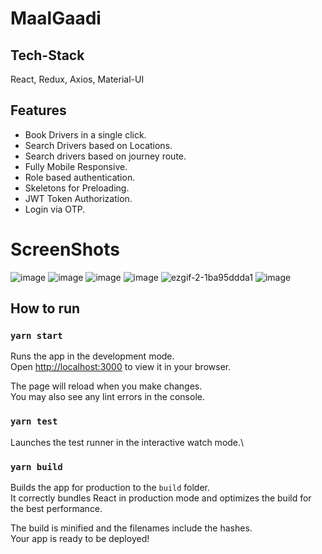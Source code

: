 # MaalGaadi

## Tech-Stack

React, Redux, Axios, Material-UI

## Features
- Book Drivers in a single click.
- Search Drivers based on Locations.
- Search drivers based on journey route.  
- Fully Mobile Responsive.
- Role based authentication.
- Skeletons for Preloading.
- JWT Token Authorization.
- Login via OTP.

# ScreenShots

![image](https://user-images.githubusercontent.com/23053807/153870217-adeac10b-f560-4c02-8182-ee6addbde442.png)
![image](https://user-images.githubusercontent.com/23053807/153870291-70b28de8-cf6c-4dde-a81c-3e1c098a81a0.png)
![image](https://user-images.githubusercontent.com/23053807/153870322-fe853120-2787-4db3-8835-667aaecd636c.png)
![image](https://user-images.githubusercontent.com/23053807/153898685-485de723-716a-4a04-856f-4523ed53d4e2.png)
![ezgif-2-1ba95ddda1](https://user-images.githubusercontent.com/23053807/153870803-06dc7329-3a9e-4eba-94bb-c1db7ed4e64b.gif)
![image](https://user-images.githubusercontent.com/23053807/153870886-a897857c-dc0d-4fd0-9906-80043e00f493.png)




## How to run

### `yarn start`

Runs the app in the development mode.\
Open [http://localhost:3000](http://localhost:3000) to view it in your browser.

The page will reload when you make changes.\
You may also see any lint errors in the console.

### `yarn test`

Launches the test runner in the interactive watch mode.\

### `yarn build`

Builds the app for production to the `build` folder.\
It correctly bundles React in production mode and optimizes the build for the best performance.

The build is minified and the filenames include the hashes.\
Your app is ready to be deployed!
